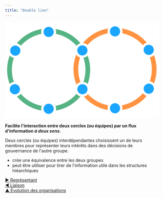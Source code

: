 ```yaml
---
title: "Double lien"
---
```



![right,fit](img/structural-patterns/double-link.png)

**Facilite l'interaction entre deux cercles (ou équipes) par un flux d'information *à deux sens*.**

Deux cercles (ou équipes) interdépendantes choisissent un de leurs membres pour représenter leurs intérêts dans des décisions de gouvernance de l'autre groupe.

- crée une équivalence entre les deux groupes
- peut être utiliser pour tirer de l'information utile dans les structures hiéarchiques

[&#9654; Représentant](representative.html)<br/>[&#9664; Liaison](linking.html)<br/>[&#9650; Évolution des organisations](building-organizations.html)

